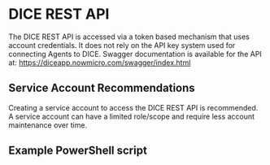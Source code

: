 # DICE REST API

The DICE REST API is accessed via a token based mechanism that uses account credentials.  It does not rely on the API key system used for connecting Agents to DICE.  Swagger documentation is available for the API at: https://diceapp.nowmicro.com/swagger/index.html

## Service Account Recommendations
Creating a service account to access the DICE REST API is recommended.  A service account can have a limited role/scope and require less account maintenance over time.

## Example PowerShell script

